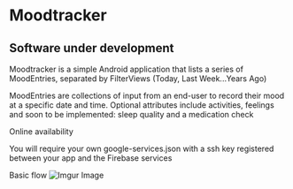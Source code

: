 Moodtracker
=========
Software under development
---------
Moodtracker is a simple Android application that lists a series of MoodEntries, separated by FilterViews (Today, Last Week...Years Ago)

MoodEntries are collections of input from an end-user to record their mood at a specific date and time. Optional attributes include
activities, feelings and soon to be implemented: sleep quality and a medication check


Online availability

You will require your own google-services.json with a ssh key registered between your app and the Firebase services



Basic flow
![Imgur Image](https://i.imgur.com/ut44I6C.png)